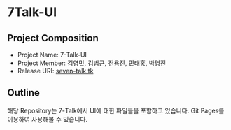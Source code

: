 # 7Talk-UI

## Project Composition
- Project Name: 7-Talk-UI
- Project Member: 김영민, 김범근, 전용진, 민태홍, 박명진
- Release URI: [seven-talk.tk](seven-talk.tk)

## Outline
해당 Repository는 7-Talk에서 UI에 대한 파일들을 포함하고 있습니다. Git Pages를 이용하여 사용해볼 수 있습니다.